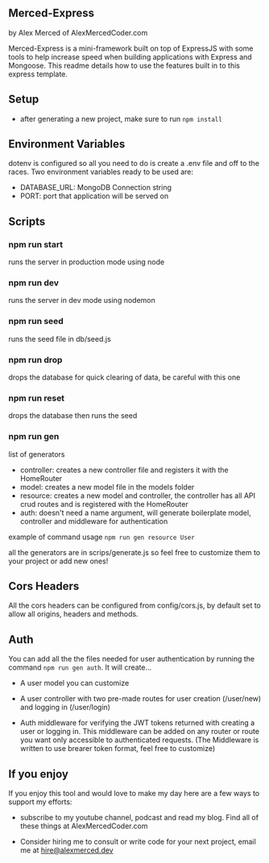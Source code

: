 ## Merced-Express

by Alex Merced of AlexMercedCoder.com

Merced-Express is a mini-framework built on top of ExpressJS with some tools to help increase speed when building applications with Express and Mongoose. This readme details how to use the features built in to this express template.

## Setup

- after generating a new project, make sure to run `npm install`

## Environment Variables

dotenv is configured so all you need to do is create a .env file and off to the races. Two environment variables ready to be used are:

- DATABASE_URL: MongoDB Connection string
- PORT: port that application will be served on

## Scripts

### npm run start

runs the server in production mode using node

### npm run dev

runs the server in dev mode using nodemon

### npm run seed

runs the seed file in db/seed.js

### npm run drop

drops the database for quick clearing of data, be careful with this one

### npm run reset

drops the database then runs the seed

### npm run gen <generator> <name>

list of generators

- controller: creates a new controller file and registers it with the HomeRouter
- model: creates a new model file in the models folder
- resource: creates a new model and controller, the controller has all API crud routes and is registered with the HomeRouter
- auth: doesn't need a name argument, will generate boilerplate model, controller and middleware for authentication

example of command usage
`npm run gen resource User`

all the generators are in scrips/generate.js so feel free to customize them to your project or add new ones!

## Cors Headers

All the cors headers can be configured from config/cors.js, by default set to allow all origins, headers and methods.

## Auth

You can add all the the files needed for user authentication by running the command `npm run gen auth`. It will create...

- A user model you can customize

- A user controller with two pre-made routes for user creation (/user/new) and logging in (/user/login)

- Auth middleware for verifying the JWT tokens returned with creating a user or logging in. This middleware can be added on any router or route you want only accessible to authenticated requests. (The Middleware is written to use brearer token format, feel free to customize)

## If you enjoy

If you enjoy this tool and would love to make my day here are a few ways to support my efforts:

- subscribe to my youtube channel, podcast and read my blog. Find all of these things at AlexMercedCoder.com

- Consider hiring me to consult or write code for your next project, email me at hire@alexmerced.dev
